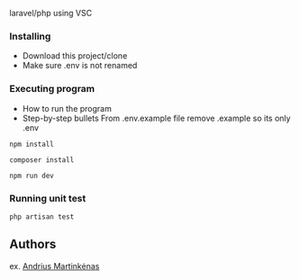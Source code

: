 laravel/php using VSC

### Installing

* Download this project/clone
* Make sure .env is not renamed

### Executing program

* How to run the program
* Step-by-step bullets
From .env.example file remove .example so its only .env
```
npm install
```
```
composer install
```
```
npm run dev
```
### Running unit test
```
php artisan test
```
## Authors

ex. [Andrius Martinkėnas]((https://github.com/AndriusMart))
